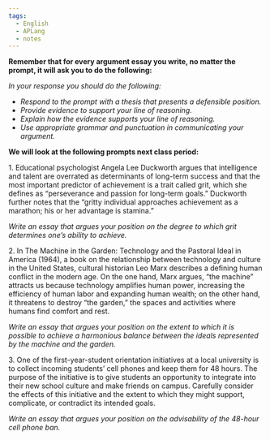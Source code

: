 ```yaml
---
tags:
  - English
  - APLang
  - notes
---
```



**Remember that for every argument essay you write, no matter the prompt, it will ask you to do the following:**

_In your response you should do the following:_

- _Respond to the prompt with a thesis that presents a defensible position._
- _Provide evidence to support your line of reasoning._
- _Explain how the evidence supports your line of reasoning._
- _Use appropriate grammar and punctuation in communicating your argument._

**We will look at the following prompts next class period:**

1. Educational psychologist Angela Lee Duckworth argues that intelligence and talent are overrated as determinants of long-term success and that the most important predictor of achievement is a trait called grit, which she defines as “perseverance and passion for long-term goals.” Duckworth further notes that the “gritty individual approaches achievement as a marathon; his or her advantage is stamina.”

_Write an essay that argues your position on the degree to which grit determines one’s ability to achieve._

2. In The Machine in the Garden: Technology and the Pastoral Ideal in America (1964), a book on the relationship between technology and culture in the United States, cultural historian Leo Marx describes a defining human conflict in the modern age. On the one hand, Marx argues, “the machine” attracts us because technology amplifies human power, increasing the efficiency of human labor and expanding human wealth; on the other hand, it threatens to destroy “the garden,” the spaces and activities where humans find comfort and rest.

_Write an essay that argues your position on the extent to which it is possible to achieve a harmonious balance between the ideals represented by the machine and the garden._

3. One of the first-year-student orientation initiatives at a local university is to collect incoming students’ cell phones and keep them for 48 hours. The purpose of the initiative is to give students an opportunity to integrate into their new school culture and make friends on campus. Carefully consider the effects of this initiative and the extent to which they might support, complicate, or contradict its intended goals.

_Write an essay that argues your position on the advisability of the 48-hour cell phone ban._
